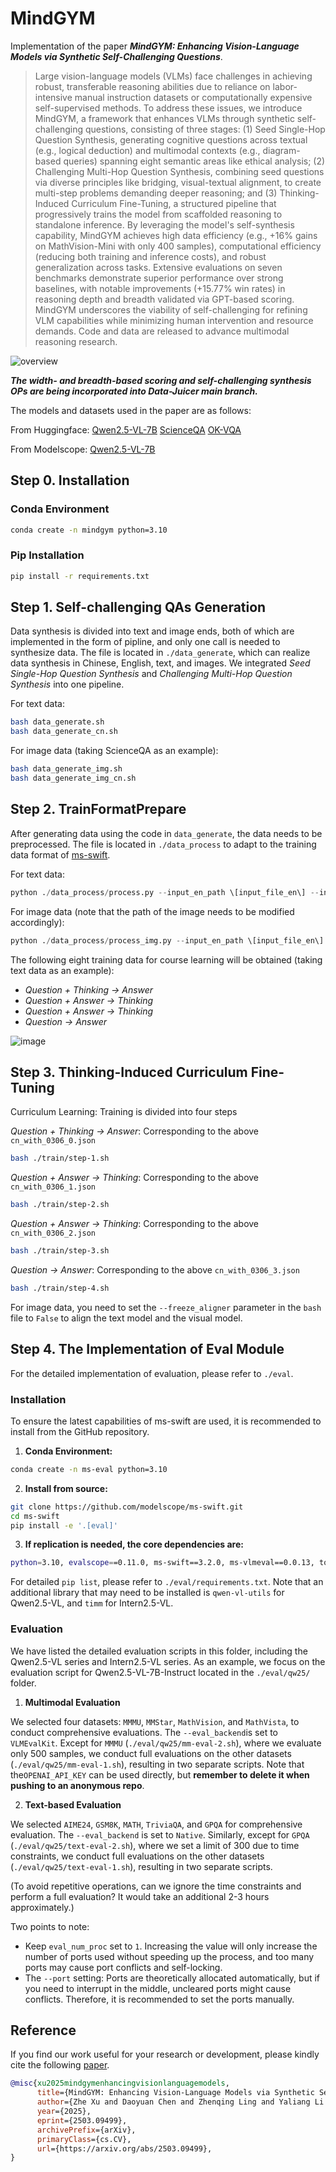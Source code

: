 # MindGYM

Implementation of the paper _**MindGYM: Enhancing Vision-Language Models via Synthetic Self-Challenging Questions**_.

> Large vision-language models (VLMs) face challenges in achieving robust, transferable reasoning abilities due to reliance on labor-intensive manual instruction datasets or computationally expensive self-supervised methods. To address these issues, we introduce MindGYM, a framework that enhances VLMs through synthetic self-challenging questions, consisting of three stages: (1) Seed Single-Hop Question Synthesis, generating cognitive questions across textual (e.g., logical deduction) and multimodal contexts (e.g., diagram-based queries) spanning eight semantic areas like ethical analysis; (2) Challenging Multi-Hop Question Synthesis, combining seed questions via diverse principles like bridging, visual-textual alignment, to create multi-step problems demanding deeper reasoning; and (3) Thinking-Induced Curriculum Fine-Tuning, a structured pipeline that progressively trains the model from scaffolded reasoning to standalone inference. By leveraging the model's self-synthesis capability, MindGYM achieves high data efficiency (e.g., +16% gains on MathVision-Mini with only 400 samples), computational efficiency (reducing both training and inference costs), and robust generalization across tasks. Extensive evaluations on seven benchmarks demonstrate superior performance over strong baselines, with notable improvements (+15.77% win rates) in reasoning depth and breadth validated via GPT-based scoring. MindGYM underscores the viability of self-challenging for refining VLM capabilities while minimizing human intervention and resource demands. Code and data are released to advance multimodal reasoning research.

![overview](https://github.com/user-attachments/assets/2bd539d8-5afe-4199-b26a-ae376f48d0b4)

_**The width- and breadth-based scoring and self-challenging synthesis OPs are being incorporated into Data-Juicer main branch.**_

The models and datasets used in the paper are as follows: 

From Huggingface: 
[Qwen2.5-VL-7B](https://huggingface.co/Qwen/Qwen2.5-VL-7B-Instruct)
[ScienceQA](https://huggingface.co/datasets/derek-thomas/ScienceQA)
[OK-VQA](https://huggingface.co/datasets/lmms-lab/OK-VQA)

From Modelscope:
[Qwen2.5-VL-7B](https://modelscope.cn/models/Qwen/Qwen2.5-VL-7B-Instruct)

## Step 0. Installation

### Conda Environment

```bash
conda create -n mindgym python=3.10
```

### Pip Installation

```bash
pip install -r requirements.txt
```

## Step 1. Self-challenging QAs Generation

Data synthesis is divided into text and image ends, both of which are implemented in the form of pipline, and only one call is needed to synthesize data. The file is located in `./data_generate`, which can realize data synthesis in Chinese, English, text, and images. We integrated _Seed Single-Hop Question Synthesis_ and _Challenging Multi-Hop Question Synthesis_ into one pipeline.

For text data:
```bash
bash data_generate.sh
bash data_generate_cn.sh
```

For image data (taking ScienceQA as an example):
```bash
bash data_generate_img.sh
bash data_generate_img_cn.sh
```

## Step 2. TrainFormatPrepare

After generating data using the code in `data_generate`, the data needs to be preprocessed. The file is located in `./data_process` to adapt to the training data format of [ms-swift](https://github.com/modelscope/ms-swift).

For text data:
```python
python ./data_process/process.py --input_en_path \[input_file_en\] --input_cn_path [input_file_cn]
```

For image data (note that the path of the image needs to be modified accordingly):
```python
python ./data_process/process_img.py --input_en_path \[input_file_en\] --input_cn_path [input_file_cn]
```

The following eight training data for course learning will be obtained (taking text data as an example):

- _Question + Thinking -> Answer_
- _Question + Answer -> Thinking_
- _Question + Answer -> Thinking_
- _Question -> Answer_

![image](https://github.com/user-attachments/assets/a2967eae-d783-4db3-b494-3400526aeacd)

## Step 3. Thinking-Induced Curriculum Fine-Tuning

Curriculum Learning: Training is divided into four steps

_Question + Thinking -> Answer_: Corresponding to the above `cn_with_0306_0.json`

```bash
bash ./train/step-1.sh
```

_Question + Answer -> Thinking_: Corresponding to the above `cn_with_0306_1.json`

```bash
bash ./train/step-2.sh
```

_Question + Answer -> Thinking_: Corresponding to the above `cn_with_0306_2.json`

```bash
bash ./train/step-3.sh
```

_Question -> Answer_: Corresponding to the above `cn_with_0306_3.json`

```bash
bash ./train/step-4.sh
```

For image data, you need to set the `--freeze_aligner` parameter in the `bash` file to `False` to align the text model and the visual model.

## Step 4. The Implementation of Eval Module

For the detailed implementation of evaluation, please refer to `./eval`.

### Installation

To ensure the latest capabilities of ms-swift are used, it is recommended to install from the GitHub repository.

1. **Conda Environment:**

```bash
conda create -n ms-eval python=3.10
```

2. **Install from source:**

```bash
git clone https://github.com/modelscope/ms-swift.git
cd ms-swift
pip install -e '.[eval]'
```

3. **If replication is needed, the core dependencies are:**

```bash
python=3.10, evalscope==0.11.0, ms-swift==3.2.0, ms-vlmeval==0.0.13, torch==2.5.1, transformers==4.49.0
```

For detailed `pip list`, please refer to `./eval/requirements.txt`. Note that an additional library that may need to be installed is `qwen-vl-utils` for Qwen2.5-VL, and `timm` for Intern2.5-VL.

### Evaluation

We have listed the detailed evaluation scripts in this folder, including the Qwen2.5-VL series and Intern2.5-VL series. As an example, we focus on the evaluation script for Qwen2.5-VL-7B-Instruct located in the `./eval/qw25/` folder.

1. **Multimodal Evaluation**

We selected four datasets: `MMMU`, `MMStar`, `MathVision`, and `MathVista`, to conduct comprehensive evaluations. The `--eval_backend`is set to `VLMEvalKit`. Except for `MMMU` (`./eval/qw25/mm-eval-2.sh`), where we evaluate only 500 samples, we conduct full evaluations on the other datasets (`./eval/qw25/mm-eval-1.sh`), resulting in two separate scripts. Note that the`OPENAI_API_KEY` can be used directly, but **remember to delete it when pushing to an anonymous repo**.

2. **Text-based Evaluation**

We selected `AIME24`, `GSM8K`, `MATH`, `TriviaQA`, and `GPQA` for comprehensive evaluation. The `--eval_backend` is set to `Native`. Similarly, except for `GPQA` (`./eval/qw25/text-eval-2.sh`), where we set a limit of 300 due to time constraints, we conduct full evaluations on the other datasets (`./eval/qw25/text-eval-1.sh`), resulting in two separate scripts.

(To avoid repetitive operations, can we ignore the time constraints and perform a full evaluation? It would take an additional 2-3 hours approximately.)

Two points to note:

- Keep `eval_num_proc` set to `1`. Increasing the value will only increase the number of ports used without speeding up the process, and too many ports may cause port conflicts and self-locking.
- The `--port` setting: Ports are theoretically allocated automatically, but if you need to interrupt in the middle, uncleared ports might cause conflicts. Therefore, it is recommended to set the ports manually.

## Reference

If you find our work useful for your research or development, please kindly cite the following [paper](https://arxiv.org/abs/2503.09499).

```bib
@misc{xu2025mindgymenhancingvisionlanguagemodels,
      title={MindGYM: Enhancing Vision-Language Models via Synthetic Self-Challenging Questions}, 
      author={Zhe Xu and Daoyuan Chen and Zhenqing Ling and Yaliang Li and Ying Shen},
      year={2025},
      eprint={2503.09499},
      archivePrefix={arXiv},
      primaryClass={cs.CV},
      url={https://arxiv.org/abs/2503.09499}, 
}
```
